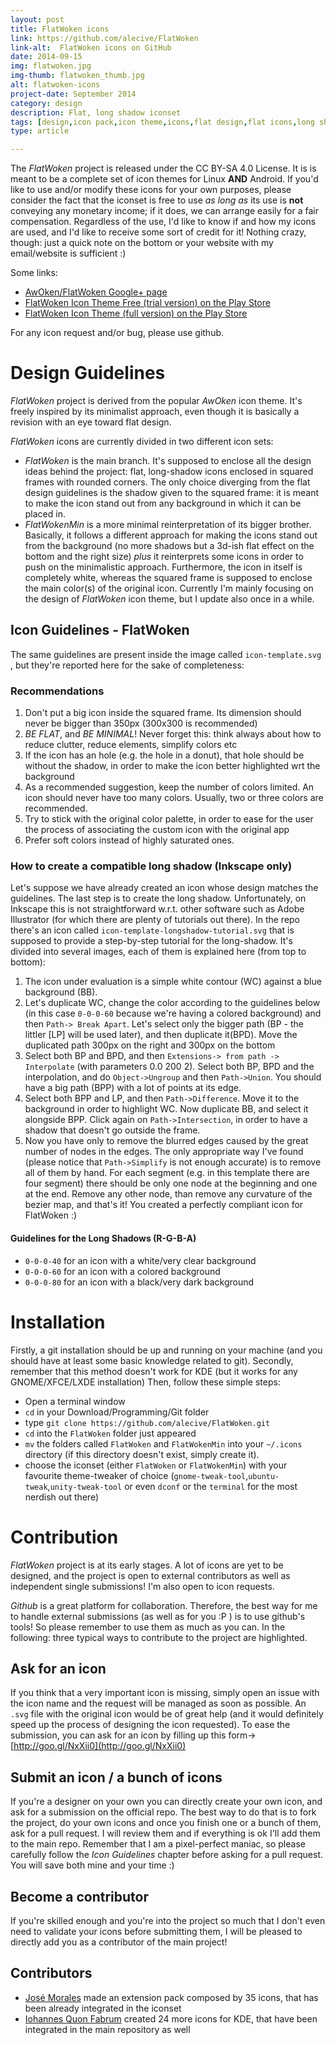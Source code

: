 ```yaml
---
layout: post
title: FlatWoken icons
link: https://github.com/alecive/FlatWoken
link-alt:  FlatWoken icons on GitHub
date: 2014-09-15
img: flatwoken.jpg
img-thumb: flatwoken_thumb.jpg
alt: flatwoken-icons
project-date: September 2014
category: design
description: Flat, long shadow iconset
tags: [design,icon pack,icon theme,icons,flat design,flat icons,long shadow,linux,gtk,kde,lxde,ubuntu,xfce,png,arch,fedora,desktop environment,gnome,open source,github]
type: article

---
```


The *FlatWoken* project is released under the CC BY-SA 4.0 License. It is is meant to be a complete set of icon themes for Linux **AND** Android. If you'd like to use and/or modify these icons for your own purposes, please consider the fact that the iconset is free to use *as long as* its use is **not** conveying any monetary income; if it does, we can arrange easily for a fair compensation. Regardless of the use, I'd like to know if and how my icons are used, and I'd like to receive some sort of credit for it! Nothing crazy, though: just a quick note on the bottom or your website with my email/website is sufficient :)

Some links:

- [AwOken/FlatWoken Google+ page](https://plus.google.com/u/0/b/116957764483417291271/116957764483417291271/)
- [FlatWoken Icon Theme Free (trial version) on the Play Store](https://play.google.com/store/apps/details?id=com.alecive.flatwokenfree)
- [FlatWoken Icon Theme (full version) on the Play Store](https://play.google.com/store/apps/details?id=com.alecive.flatwoken)

For any icon request and/or bug, please use github.

# Design Guidelines

*FlatWoken* project is derived from the popular *AwOken* icon theme. It's freely inspired by its minimalist approach, even though it is basically a revision with an eye toward flat design.

*FlatWoken* icons are currently divided in two different icon sets:

- *FlatWoken* is the main branch. It's supposed to enclose all the design ideas behind the project: flat, long-shadow icons enclosed in squared frames with rounded corners. The only choice diverging from the flat design guidelines is the shadow given to the squared frame: it is meant to make the icon stand out from any background in which it can be placed in.
- *FlatWokenMin* is a more minimal reinterpretation of its bigger brother. Basically, it follows a different approach for making the icons stand out from the background (no more shadows but a 3d-ish flat effect on the bottom and the right size) *plus* it reinterprets some icons in order to push on the minimalistic approach. Furthermore, the icon in itself is completely white, whereas the squared frame is supposed to enclose the main color(s) of the original icon. Currently I'm mainly focusing on the design of *FlatWoken* icon theme, but I update also once in a while.

## Icon Guidelines - FlatWoken
The same guidelines are present inside the image called `icon-template.svg` , but they're reported here for the sake of completeness:

### Recommendations
1. Don't put a big icon inside the squared frame. Its dimension should never be bigger than 350px (300x300 is recommended)
2. *BE FLAT*, and *BE MINIMAL*! Never forget this: think always about how to reduce clutter, reduce elements, simplify colors etc
3. If the icon has an hole (e.g. the hole in a donut), that hole should be without the shadow, in order to make the icon better highlighted wrt the background
4. As a recommended suggestion, keep the number of colors limited. An icon should never have too many colors. Usually, two or three colors are recommended.
5. Try to stick with the original color palette, in order to ease for the user the process of associating the custom icon with the original app
6. Prefer soft colors instead of highly saturated ones.

### How to create a compatible long shadow (Inkscape only)
Let's suppose we have already created an icon whose design matches the guidelines. The last step is to create the long shadow. Unfortunately, on Inkscape this is not straightforward w.r.t. other software such as Adobe Illustrator (for which there are plenty of tutorials out there).
In the repo there's an icon called `icon-template-longshadow-tutorial.svg` that is supposed to provide a step-by-step tutorial for the long-shadow. It's divided into several images, each of them is explained here (from top to bottom):

1. The icon under evaluation is a simple white contour (WC) against a blue background (BB).
2. Let's duplicate WC, change the color according to the guidelines below (in this case `0-0-0-60` because we're having a colored background) and then `Path-> Break Apart`. Let's select only the bigger path (BP - the littler [LP] will be used later), and then duplicate it(BPD). Move the duplicated path 300px on the right and 300px on the bottom
3. Select both BP and BPD, and then `Extensions-> from path -> Interpolate` (with parameters 0.0 200 2). Select both BP, BPD and the interpolation, and do `Object->Ungroup` and then `Path->Union`. You should have a big path (BPP) with a lot of points at its edge.
4. Select both BPP and LP, and then `Path->Difference`. Move it to the background in order to highlight WC. Now duplicate BB, and select it alongside BPP. Click again on `Path->Intersection`, in order to have a shadow that doesn't go outside the frame.
5. Now you have only to remove the blurred edges caused by the great number of nodes in the edges. The only appropriate way I've found (please notice that `Path->Simplify` is not enough accurate) is to remove all of them by hand. For each segment (e.g. in this template there are four segment) there should be only one node at the beginning and one at the end. Remove any other node, than remove any curvature of the bezier map, and that's it! You created a perfectly compliant icon for FlatWoken :)

#### Guidelines for the Long Shadows (R-G-B-A)
- `0-0-0-40` for an icon with a white/very clear background
- `0-0-0-60` for an icon with a colored background
- `0-0-0-80` for an icon with a black/very dark background

# Installation

Firstly, a git installation should be up and running on your machine (and you should have at least some basic knowledge related to git). Secondly, remember that this method doesn't work for KDE (but it works for any GNOME/XFCE/LXDE installation) Then, follow these simple steps:

- Open a terminal window
- `cd` in your Download/Programming/Git folder
- type `git clone https://github.com/alecive/FlatWoken.git`
- `cd` into the `FlatWoken` folder just appeared
- `mv` the folders called `FlatWoken` and `FlatWokenMin` into your `~/.icons` directory (if this directory doesn't exist, simply create it).
- choose the iconset (either `FlatWoken` or `FlatWokenMin`) with your favourite theme-tweaker of choice (`gnome-tweak-tool`,`ubuntu-tweak`,`unity-tweak-tool` or even `dconf` or the `terminal` for the most nerdish out there)

<!-- ~~~
ciao
asdfoijafd
ca
sd
~~~ -->

# Contribution

*FlatWoken* project is at its early stages. A lot of icons are yet to be designed, and the project is open to external contributors as well as independent single submissions! I'm also open to icon requests.

*Github* is a great platform for collaboration. Therefore, the best way for me to handle external submissions (as well as for you :P ) is to use github's tools! So please remember to use them as much as you can. In the following: three typical ways to contribute to the project are highlighted.

## Ask for an icon
If you think that a very important icon is missing, simply open an issue with the icon name and the request will be managed as soon as possible. An `.svg` file with the original icon would be of great help (and it would definitely speed up the process of designing the icon requested).
To ease the submission, you can ask for an icon by filling up this form-> [http://goo.gl/NxXii0](http://goo.gl/NxXii0)

## Submit an icon / a bunch of icons
If you're a designer on your own you can directly create your own icon, and ask for a submission on the official repo. The best way to do that is to fork the project, do your own icons and once you finish one or a bunch of them, ask for a pull request. I will review them and if everything is ok I'll add them to the main repo. Remember that I am a pixel-perfect maniac, so please carefully follow the *Icon Guidelines* chapter before asking for a pull request. You will save both mine and your time :)

## Become a contributor
If you're skilled enough and you're into the project so much that I don't even need to validate your icons before submitting them, I will be pleased to directly add you as a contributor of the main project!

## Contributors

- [José Morales](https://plus.google.com/+Jos%C3%A9Morales87) made an extension pack composed by 35 icons, that has been already integrated in the iconset
- [Iohannes Quon Fabrum](https://plus.google.com/109260276583018639821) created 24 more icons for KDE, that have been integrated in the main repository as well
